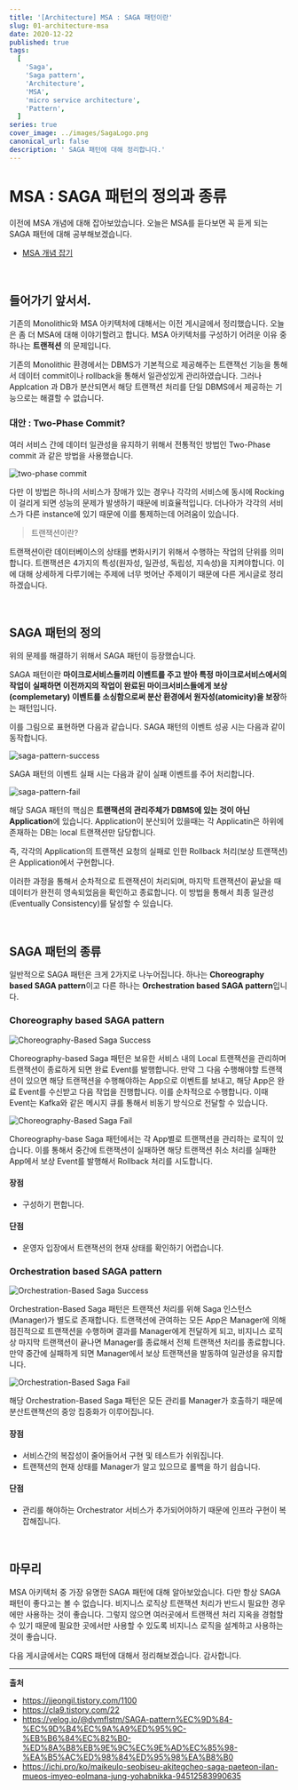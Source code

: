 ```yaml
---
title: '[Architecture] MSA : SAGA 패턴이란'
slug: 01-architecture-msa
date: 2020-12-22
published: true
tags:
  [
    'Saga',
    'Saga pattern',
    'Architecture',
    'MSA',
    'micro service architecture',
    'Pattern',
  ]
series: true
cover_image: ../images/SagaLogo.png
canonical_url: false
description: ' SAGA 패턴에 대해 정리합니다.'
---
```


# MSA : SAGA 패턴의 정의과 종류

이전에 MSA 개념에 대해 잡아보았습니다. 오늘은 MSA를 듣다보면 꼭 듣게 되는 SAGA 패턴에 대해 공부해보겠습니다.

- [MSA 개념 잡기](https://Azderica.github.io/00-architecture-msa/)

<br/>

## 들어가기 앞서서.

기존의 Monolithic와 MSA 아키텍처에 대해서는 이전 게시글에서 정리했습니다. 오늘은 좀 더 MSA에 대해 이야기할려고 합니다. MSA 아키텍처를 구성하기 어려운 이유 중 하나는 **트랜적션** 의 문제입니다.

기존의 Monolithic 환경에서는 DBMS가 기본적으로 제공해주는 트랜잭선 기능을 통해서 데이터 commit이나 rollback을 통해서 일관성있게 관리하였습니다. 그러나 Applcation 과 DB가 분산되면서 해당 트랜잭션 처리를 단일 DBMS에서 제공하는 기능으로는 해결할 수 없습니다.

### 대안 : Two-Phase Commit?

여러 서비스 간에 데이터 일관성을 유지하기 위해서 전통적인 방법인 Two-Phase commit 과 같은 방법을 사용했습니다.

![two-phase commit](https://user-images.githubusercontent.com/42582516/102893652-4f8f0e00-44a5-11eb-9f1a-f4d3508e6c97.png)

다만 이 방법은 하나의 서비스가 장애가 있는 경우나 각각의 서비스에 동시에 Rocking이 걸리게 되면 성능의 문제가 발생하기 때문에 비효율적입니다. 더나아가 각각의 서비스가 다른 instance에 있기 때문에 이를 통제하는데 어려움이 있습니다.

> 트랜잭션이란?

트랜잭션이란 데이터베이스의 상태를 변화시키기 위해서 수행하는 작업의 단위를 의미합니다. 트랜잭션은 4가지의 특성(원자성, 일관성, 독립성, 지속성)을 지켜야합니다. 이에 대해 상세하게 다루기에는 주제에 너무 벗어난 주제이기 때문에 다른 게시글로 정리하겠습니다.

<br/>

## SAGA 패턴의 정의

위의 문제를 해결하기 위해서 SAGA 패턴이 등장했습니다.

SAGA 패턴이란 **마이크로서비스들끼리 이벤트를 주고 받아 특정 마이크로서비스에서의 작업이 실패하면 이전까지의 작업이 완료된 마이크서비스들에게 보상 (complemetary) 이벤트를 소싱함으로써 분산 환경에서 원자성(atomicity)을 보장**하는 패턴입니다.

이를 그림으로 표현하면 다음과 같습니다. SAGA 패턴의 이벤트 성공 시는 다음과 같이 동작합니다.

![saga-pattern-success](https://user-images.githubusercontent.com/42582516/102894284-33d83780-44a6-11eb-9cb0-1c526edd5642.png)

SAGA 패턴의 이벤트 실패 시는 다음과 같이 실패 이벤트를 주어 처리합니다.

![saga-pattern-fail](https://user-images.githubusercontent.com/42582516/102894291-35a1fb00-44a6-11eb-93bf-2371f322c99c.png)

해당 SAGA 패턴의 핵심은 **트랜잭션의 관리주체가 DBMS에 있는 것이 아닌 Application**에 있습니다. Application이 분산되어 있을때는 각 Applicatin은 하위에 존재하는 DB는 local 트랜잭션만 담당합니다.

즉, 각각의 Application의 트랜잭션 요청의 실패로 인한 Rollback 처리(보상 트랜잭션)은 Application에서 구현합니다.

이러한 과정을 통해서 순차적으로 트랜잭션이 처리되며, 마지막 트랜잭션이 끝났을 때 데이터가 완전히 영속되었음을 확인하고 종료합니다. 이 방법을 통해서 최종 일관성(Eventually Consistency)를 달성할 수 있습니다.

<br/>

## SAGA 패턴의 종류

일반적으로 SAGA 패턴은 크게 2가지로 나누어집니다. 하나는 **Choreography based SAGA pattern**이고 다른 하나는 **Orchestration based SAGA pattern**입니다.

### Choreography based SAGA pattern

![Choreography-Based Saga Success](https://user-images.githubusercontent.com/42582516/102895303-ccbb8280-44a7-11eb-8b80-8b87630db5f5.png)

Choreography-based Saga 패턴은 보유한 서비스 내의 Local 트랜잭션을 관리하며 트랜잭션이 종료하게 되면 완료 Event를 발행합니다. 만약 그 다음 수행해야할 트랜잭션이 있으면 해당 트랜잭션을 수행해야하는 App으로 이벤트를 보내고, 해당 App은 완료 Event를 수신받고 다음 작업을 진행합니다. 이를 순차적으로 수행합니다. 이때 Event는 Kafka와 같은 메시지 큐를 통해서 비동기 방식으로 전달할 수 있습니다.

![Choreography-Based Saga Fail](https://user-images.githubusercontent.com/42582516/102895310-cf1ddc80-44a7-11eb-9941-de72656dd3a8.png)

Choreography-base Saga 패턴에서는 각 App별로 트랜잭션을 관리하는 로직이 있습니다. 이를 통해서 중간에 트랜잭션이 실패하면 해당 트랜잭션 취소 처리를 실패한 App에서 보상 Event를 발행해서 Rollback 처리를 시도합니다.

#### 장점

- 구성하기 편합니다.

#### 단점

- 운영자 입장에서 트랜잭션의 현재 상태를 확인하기 어렵습니다.

### Orchestration based SAGA pattern

![Orchestration-Based Saga Success](https://user-images.githubusercontent.com/42582516/102895290-c927fb80-44a7-11eb-88ee-8f08ec4b2c21.png)

Orchestration-Based Saga 패턴은 트랜잭션 처리를 위해 Saga 인스턴스(Manager)가 별도로 존재합니다. 트랜잭션에 관여하는 모든 App은 Manager에 의해 점진적으로 트랜잭션을 수행하며 결과를 Manager에게 전달하게 되고, 비지니스 로직상 마지막 트랜잭션이 끝나면 Manager를 종료해서 전체 트랜잭션 처리를 종료합니다. 만약 중간에 실패하게 되면 Manager에서 보상 트랜잭션을 발동하여 일관성을 유지합니다.

![Orchestration-Based Saga Fail](https://user-images.githubusercontent.com/42582516/102895323-d47b2700-44a7-11eb-9bc1-2c46cf517c06.png)

해당 Orchestration-Based Saga 패턴은 모든 관리를 Manager가 호출하기 때문에 분산트랜잭션의 중앙 집중화가 이루어집니다.

#### 장점

- 서비스간의 복잡성이 줄어들어서 구현 및 테스트가 쉬워집니다.
- 트랜잭션의 현재 상태를 Manager가 알고 있으므로 롤백을 하기 쉽습니다.

#### 단점

- 관리를 해야하는 Orchestrator 서비스가 추가되어야하기 때문에 인프라 구현이 복잡해집니다.

<br/>

## 마무리

MSA 아키텍처 중 가장 유명한 SAGA 패턴에 대해 알아보았습니다. 다만 항상 SAGA 패턴이 좋다고는 볼 수 없습니다. 비지니스 로직상 트랜잭션 처리가 반드시 필요한 경우에만 사용하는 것이 좋습니다. 그렇지 않으면 여러곳에서 트랜잭션 처리 지옥을 경험할 수 있기 때문에 필요한 곳에서만 사용할 수 있도록 비지니스 로직을 설계하고 사용하는 것이 좋습니다.

다음 게시글에서는 CQRS 패턴에 대해서 정리해보겠습니다. 감사합니다.

---

**출처**

- https://jjeongil.tistory.com/1100
- https://cla9.tistory.com/22
- https://velog.io/@dvmflstm/SAGA-pattern%EC%9D%84-%EC%9D%B4%EC%9A%A9%ED%95%9C-%EB%B6%84%EC%82%B0-%ED%8A%B8%EB%9E%9C%EC%9E%AD%EC%85%98-%EA%B5%AC%ED%98%84%ED%95%98%EA%B8%B0
- https://ichi.pro/ko/maikeulo-seobiseu-akitegcheo-saga-paeteon-ilan-mueos-imyeo-eolmana-jung-yohabnikka-94512583990635
